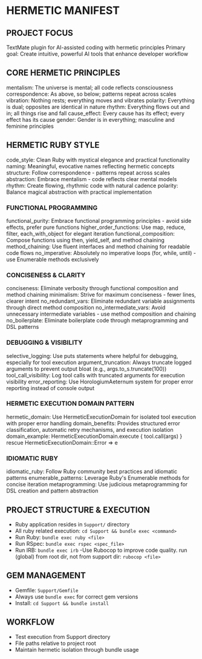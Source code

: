 # HERMETIC MANIFEST

## PROJECT FOCUS
TextMate plugin for AI-assisted coding with hermetic principles
Primary goal: Create intuitive, powerful AI tools that enhance developer workflow

## CORE HERMETIC PRINCIPLES

mentalism: The universe is mental; all code reflects consciousness
correspondence: As above, so below; patterns repeat across scales
vibration: Nothing rests; everything moves and vibrates
polarity: Everything is dual; opposites are identical in nature
rhythm: Everything flows out and in; all things rise and fall
cause_effect: Every cause has its effect; every effect has its cause
gender: Gender is in everything; masculine and feminine principles

## HERMETIC RUBY STYLE
code_style: Clean Ruby with mystical elegance and practical functionality
naming: Meaningful, evocative names reflecting hermetic concepts
structure: Follow correspondence - patterns repeat across scales
abstraction: Embrace mentalism - code reflects clear mental models
rhythm: Create flowing, rhythmic code with natural cadence
polarity: Balance magical abstraction with practical implementation

### FUNCTIONAL PROGRAMMING
functional_purity: Embrace functional programming principles - avoid side effects, prefer pure functions
higher_order_functions: Use map, reduce, filter, each_with_object for elegant iteration
functional_composition: Compose functions using then, yield_self, and method chaining
method_chaining: Use fluent interfaces and method chaining for readable code flows
no_imperative: Absolutely no imperative loops (for, while, until) - use Enumerable methods exclusively

### CONCISENESS & CLARITY
conciseness: Eliminate verbosity through functional composition and method chaining
minimalism: Strive for maximum conciseness - fewer lines, clearer intent
no_redundant_vars: Eliminate redundant variable assignments through direct method composition
no_intermediate_vars: Avoid unnecessary intermediate variables - use method composition and chaining
no_boilerplate: Eliminate boilerplate code through metaprogramming and DSL patterns

### DEBUGGING & VISIBILITY
selective_logging: Use puts statements where helpful for debugging, especially for tool execution
argument_truncation: Always truncate logged arguments to prevent output bloat (e.g., args.to_s.truncate(100))
tool_call_visibility: Log tool calls with truncated arguments for execution visibility
error_reporting: Use HorologiumAeternum system for proper error reporting instead of console output

### HERMETIC EXECUTION DOMAIN PATTERN
hermetic_domain: Use HermeticExecutionDomain for isolated tool execution with proper error handling
domain_benefits: Provides structured error classification, automatic retry mechanisms, and execution isolation
domain_example: HermeticExecutionDomain.execute { tool.call(args) } rescue HermeticExecutionDomain::Error => e

### IDIOMATIC RUBY
idiomatic_ruby: Follow Ruby community best practices and idiomatic patterns
enumerable_patterns: Leverage Ruby's Enumerable methods for concise iteration
metaprogramming: Use judicious metaprogramming for DSL creation and pattern abstraction

## PROJECT STRUCTURE & EXECUTION
- Ruby application resides in `Support/` directory
- All ruby related execution: `cd Support && bundle exec <command>`
- Run Ruby: `bundle exec ruby <file>`
- Run RSpec: `bundle exec rspec <spec_file>`
- Run IRB: `bundle exec irb`
-Use Rubocop to improve code quality. run (global) from root dir, not from support dir: `rubocop <file>`

## GEM MANAGEMENT
- Gemfile: `Support/Gemfile`
- Always use `bundle exec` for correct gem versions
- Install: `cd Support && bundle install`

## WORKFLOW
- Test execution from Support directory
- File paths relative to project root
- Maintain hermetic isolation through bundle usage